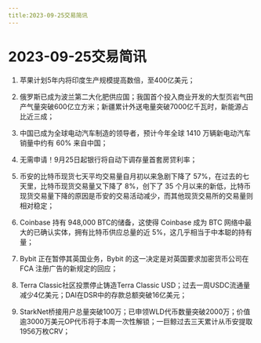 ```yaml
---
title:2023-09-25交易简讯
---
```

# 2023-09-25交易简讯
1. 苹果计划5年内将印度生产规模提高数倍，至400亿美元；

2. 俄罗斯已成为波兰第二大化肥供应国；我国首个投入商业开发的大型页岩气田产气量突破600亿立方米；新疆累计外送电量突破7000亿千瓦时，新能源占比近三成；

3. 中国已成为全球电动汽车制造的领导者，预计今年全球 1410 万辆新电动汽车销量中约有 60% 来自中国；

4. 无需申请！9月25日起银行将自动下调存量首套房贷利率；

5. 币安的比特币现货七天平均交易量自月初以来急剧下降了 57%，在过去的七天里，比特币现货交易量又下降了 8%，创下了 35 个月以来的新低，比特币现货交易量下降的原因是币安的交易活动减少，而其他现货交易所的交易量则相对稳定；

6. Coinbase 持有 948,000 BTC的储备，这使得 Coinbase 成为 BTC 网络中最大的已确认实体，拥有比特币供应总量的近 5%，这几乎相当于中本聪的持有量；

7. Bybit 正在暂停其英国业务，Bybit 的这一决定是对英国要求加密货币公司在 FCA 注册广告的新规定的回应；

8. Terra Classic社区投票停止铸造Terra Classic USD；过去一周USDC流通量减少4亿美元；DAI在DSR中的存款总额突破16亿美元；

9. StarkNet桥接用户总量突破100万；已申领WLD代币数量突破2000万；价值逾3000万美元OP代币将于本周一次性解锁；一巨鲸过去三天累计从币安提取1956万枚CRV；